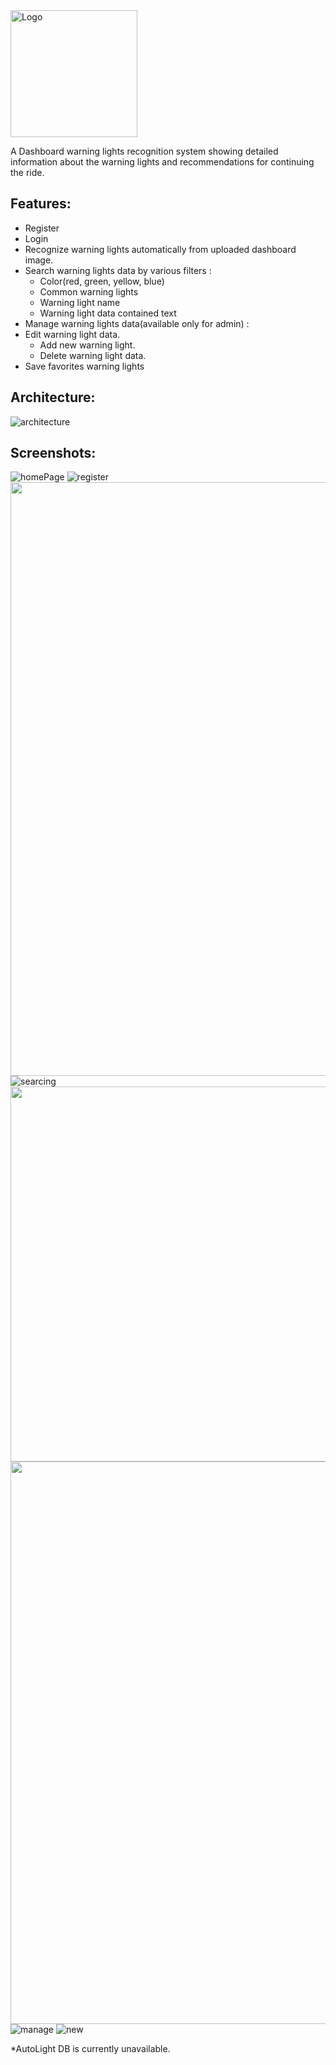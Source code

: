 <img width="203" alt="Logo" src="https://user-images.githubusercontent.com/50530087/150957290-33044562-3a5c-4e2a-ba3e-bdae3138f302.jpg">

A Dashboard warning lights recognition system showing detailed information about the warning lights and recommendations for continuing the ride.

## Features:
- Register
- Login 
- Recognize warning lights automatically from uploaded dashboard image.
- Search warning lights data by various filters :
  - Color(red, green, yellow, blue)
  - Common warning lights
  - Warning light name
  - Warning light data contained text
- Manage warning lights data(available only for admin) :
- Edit warning light data.
  - Add new warning light.
  - Delete warning light data.
- Save favorites warning lights 

## Architecture:
![architecture](https://user-images.githubusercontent.com/50530087/150958179-39d418ad-0461-45db-ac1d-4e37881d353e.JPG)

## Screenshots:
![homePage](https://user-images.githubusercontent.com/50530087/150958583-a598bb2e-814e-43ba-b922-c9bf28c52614.JPG)
![register](https://user-images.githubusercontent.com/50530087/150958649-ab7159d3-866b-4a2a-a76c-91dd09693921.JPG)
<img width="950"  src="https://user-images.githubusercontent.com/50530087/150958949-fa7a62ef-4e2f-48e0-ac24-96abffd8f241.png">
![searcing](https://user-images.githubusercontent.com/50530087/150959292-3016c459-2a17-48ff-996b-a43a0f348e9e.JPG)
<img width="600"  src="https://user-images.githubusercontent.com/50530087/150959852-7987428e-4e4b-4d2c-954a-f2f133aeea5d.JPG">
<img width="900"  src="https://user-images.githubusercontent.com/50530087/150962255-94486dec-035f-4b6f-b027-5515bc431483.JPG">
![manage](https://user-images.githubusercontent.com/50530087/150962348-364617af-e9af-4b9a-8eea-dd733ddbc361.JPG)
![new](https://user-images.githubusercontent.com/50530087/150962404-75d9b88b-4ddd-4b65-be27-58c187807328.JPG)

*AutoLight DB is currently unavailable.
